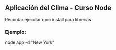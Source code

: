 ## Aplicación del Clima - Curso Node

Recordar ejecutar npm install para librerías

### Ejemplo: 

node app -d "New York"